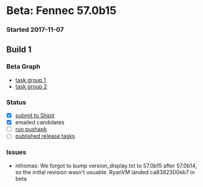 # Beta: Fennec 57.0b15

### Started 2017-11-07

## Build 1


### Beta Graph
- [task group 1](https://tools.taskcluster.net/push-inspector/#/XnXh1uxtRiuSgm0dRKNUUg)
- [task group 2](https://tools.taskcluster.net/push-inspector/#/O4EfW-iiQlGYxM03StGk1w)

### Status
- [x] [submit to Shipit](https://wiki.mozilla.org/Release:Release_Automation_on_Mercurial:Starting_a_Release#Submit_to_Ship_It)
- [x] emailed candidates
- [ ] [run pushapk](https://github.com/mozilla/releasewarrior/blob/master/how-tos/fennec-temp-relpro.md#run-pushapk-manually)
- [ ] [published release tasks](https://wiki.mozilla.org/Release:Release_Automation_on_Mercurial:Updates_through_Shipping#Post-release_tasks)

### Issues
- nthomas: We forgot to bump version_display.txt to 57.0b15 after 57.0b14, so the initial revision wasn't usuable. RyanVM landed ca8382300eb7 in beta
